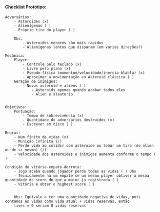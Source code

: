#### Checklist Protótipo:
    Adversários:
        - Asteroides (x)
        - Alienígenas ( )
        - Próprio tiro do player ( )

        Obs: 
            - Asteroides menores são mais rapidos
            - Alienígenas lentos que disparam (em várias direções?)

    Mecânica:
        Player: 
            - Controle pelo teclado (x)
            - Livre pelo plano (x)
            - Pseudo-física (momentum/velocidade/inercia blabla) (x)
            - Aproximar a movimentação ao Asteroid clássico ( )
        Geração de inimigos:
            - Novos asteroid e aliens ( )
                - Asteroids apenas quando acabar todos eles
                - Alien é aleatorio

        
    Objetivos:
        Pontuação:
            - Tempo de sobrevivência (x)
            - Quantidade de adversários destruídos (x)
            - Escrever em disco ( )

    Regras:
        - Num finito de vidas (x)
        - Munição infinita (/)
        - Perde vida ao colidir com asteroide ou tomar um tiro (do alien ou de si mesmo) (/)
        - Velocidade dos asteroides e inimigos aumenta conforme o tempo ( )

    Condição de vitória-empate-derrota:
        - Jogo acaba quando jogador perde todas as vidas ( ) Obs
        - Tecnicamente há um empate se um mesmo player obtiver a mesma quantidade de score do que a maior ja registrada ( )
        - Vitória é obter o highest score ( )


        Obs: Equivale a ter uma quantidade negativa de vidas, pois contamos as vidas como vida atual + vidas reservas, então
        lives = 0 seriam 0 vidas reservas


